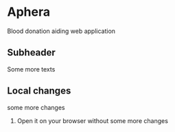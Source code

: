 # Aphera

Blood donation aiding web application


## Subheader

Some more texts


## Local changes

some more changes
1. Open it on your browser without some more changes